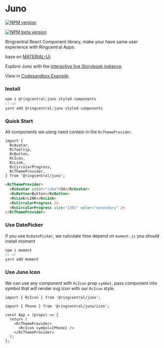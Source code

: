 # Juno

[![NPM version](https://img.shields.io/npm/v/@ringcentral/juno/latest.svg)](https://www.npmjs.com/package/@ringcentral/juno)

[![NPM beta version](https://img.shields.io/npm/v/@ringcentral/juno/beta.svg)](https://www.npmjs.com/package/@ringcentral/juno?activeTab=versions)

Ringcentral React Component library, make your have same user experience with Ringcentral Apps.

base on [MATERIAL-UI](https://material-ui.com/).

Explore Juno with the [interactive live Storybook instance](https://ringcentral.github.io/juno/).

View in [Codesandbox Example](https://codesandbox.io/s/4j370).

### Install

```ts
npm i @ringcentral/juno styled-components
// or
yarn add @ringcentral/juno styled-components
```

### Quick Start

All components we using need contain in the `RcThemeProvider`.

```tsx
import {
  RcAvatar,
  RcTooltip,
  RcButton,
  RcIcon,
  RcLink,
  RcCircularProgress,
  RcThemeProvider,
} from '@ringcentral/juno';
```

```html
<RcThemeProvider>
  <RcAvatar color="lake">SH</RcAvatar>
  <RcButton>Button</RcButton>
  <RcLink>LINK</RcLink>
  <RcCircularProgress />
  <RcCircularProgress size="{30}" color="secondary" />
</RcThemeProvider>
```

### Use DatePicker

if you use `RcDatePicker`, we calculate time depend on `moment.js` you should install moment

```ts
npm i moment
// or
yarn add moment
```

### Use Juno Icon

We can use any component with `RcIcon` prop `symbol`, pass component into symbol that will render svg icon with our `RcIcon` style.

```tsx
import { RcIcon } from '@ringcentral/juno';

import { Phone } from '@ringcentral/juno/icon';

const App = (props) => {
  return (
    <RcThemeProvider>
      <RcIcon symbol={Phone} />
    </RcThemeProvider>
  );
};
```
